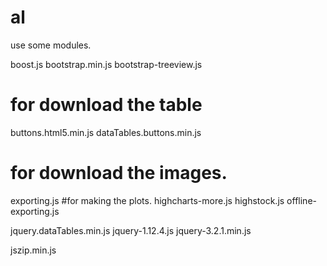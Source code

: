 # al
use some modules.


boost.js
bootstrap.min.js
bootstrap-treeview.js

# for download the table
buttons.html5.min.js
dataTables.buttons.min.js
# for download the images.
exporting.js
#for making the plots.
highcharts-more.js
highstock.js
offline-exporting.js

jquery.dataTables.min.js
jquery-1.12.4.js
jquery-3.2.1.min.js

jszip.min.js



